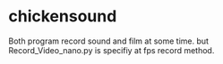 # chickensound
Both program record sound and film at some time. but Record_Video_nano.py is specifiy at fps record method.
